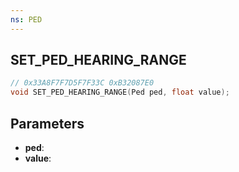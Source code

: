 ```yaml
---
ns: PED
---
```

## SET_PED_HEARING_RANGE

```c
// 0x33A8F7F7D5F7F33C 0xB32087E0
void SET_PED_HEARING_RANGE(Ped ped, float value);
```


## Parameters
* **ped**: 
* **value**: 

